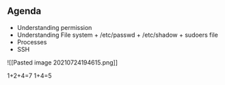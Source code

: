 ## Agenda

- Understanding permission
- Understanding File system + /etc/passwd + /etc/shadow + sudoers file
- Processes
- SSH


![[Pasted image 20210724194615.png]]

1+2+4=7
1+4=5


